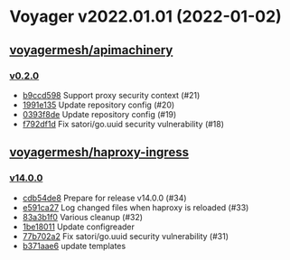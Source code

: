 # Voyager v2022.01.01 (2022-01-02)


## [voyagermesh/apimachinery](https://github.com/voyagermesh/apimachinery)

### [v0.2.0](https://github.com/voyagermesh/apimachinery/releases/tag/v0.2.0)

- [b9ccd598](https://github.com/voyagermesh/apimachinery/commit/b9ccd598) Support proxy security context (#21)
- [1991e135](https://github.com/voyagermesh/apimachinery/commit/1991e135) Update repository config (#20)
- [0393f8de](https://github.com/voyagermesh/apimachinery/commit/0393f8de) Update repository config (#19)
- [f792df1d](https://github.com/voyagermesh/apimachinery/commit/f792df1d) Fix satori/go.uuid security vulnerability (#18)



## [voyagermesh/haproxy-ingress](https://github.com/voyagermesh/haproxy-ingress)

### [v14.0.0](https://github.com/voyagermesh/haproxy-ingress/releases/tag/v14.0.0)

- [cdb54de8](https://github.com/voyagermesh/haproxy-ingress/commit/cdb54de8) Prepare for release v14.0.0 (#34)
- [e591ca27](https://github.com/voyagermesh/haproxy-ingress/commit/e591ca27) Log changed files when haproxy is reloaded (#33)
- [83a3b1f0](https://github.com/voyagermesh/haproxy-ingress/commit/83a3b1f0) Various cleanup (#32)
- [1be18011](https://github.com/voyagermesh/haproxy-ingress/commit/1be18011) Update configreader
- [77b702a2](https://github.com/voyagermesh/haproxy-ingress/commit/77b702a2) Fix satori/go.uuid security vulnerability (#31)
- [b371aae6](https://github.com/voyagermesh/haproxy-ingress/commit/b371aae6) update templates



